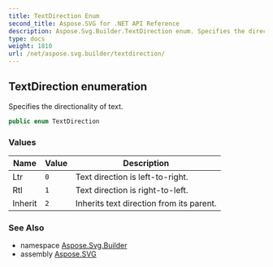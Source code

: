 ```yaml
---
title: TextDirection Enum
second_title: Aspose.SVG for .NET API Reference
description: Aspose.Svg.Builder.TextDirection enum. Specifies the directionality of text
type: docs
weight: 1810
url: /net/aspose.svg.builder/textdirection/
---
```

## TextDirection enumeration

Specifies the directionality of text.

```csharp
public enum TextDirection
```

### Values

| Name | Value | Description |
| --- | --- | --- |
| Ltr | `0` | Text direction is left-to-right. |
| Rtl | `1` | Text direction is right-to-left. |
| Inherit | `2` | Inherits text direction from its parent. |

### See Also

* namespace [Aspose.Svg.Builder](../../aspose.svg.builder/)
* assembly [Aspose.SVG](../../)
